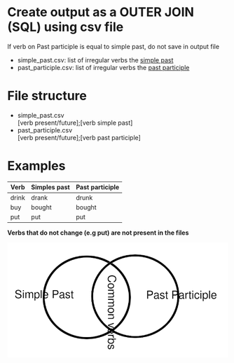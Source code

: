 # Create output as a OUTER JOIN (SQL) using csv file
If verb on Past participle is equal to simple past, do not save in output file

* simple_past.csv: list of irregular verbs the [simple past](https://en.wiktionary.org/wiki/simple_past)
* past_participle.csv: list of irregular verbs the [past participle](https://en.wiktionary.org/wiki/past_participle)

# File structure
* simple_past.csv\
    [verb present/future];[verb simple past]
* past_participle.csv\
    [verb present/future];[verb past participle]

# Examples
| Verb  | Simples past | Past participle |
|-------|--------------|-----------------|
| drink | drank        | drunk           |
| buy   | bought       | bought          |
| put   | put          | put             |

**Verbs that do not change (e.g put) are not present in the files**

![Common verbs](sets.png "Groupss")
